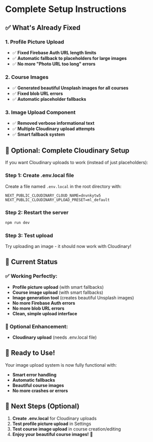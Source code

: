 # Complete Setup Instructions

## ✅ What's Already Fixed

### 1. Profile Picture Upload
- ✅ **Fixed Firebase Auth URL length limits**
- ✅ **Automatic fallback to placeholders for large images**
- ✅ **No more "Photo URL too long" errors**

### 2. Course Images
- ✅ **Generated beautiful Unsplash images for all courses**
- ✅ **Fixed blob URL errors**
- ✅ **Automatic placeholder fallbacks**

### 3. Image Upload Component
- ✅ **Removed verbose informational text**
- ✅ **Multiple Cloudinary upload attempts**
- ✅ **Smart fallback system**

## 🔧 Optional: Complete Cloudinary Setup

If you want Cloudinary uploads to work (instead of just placeholders):

### Step 1: Create .env.local file
Create a file named `.env.local` in the root directory with:

```env
NEXT_PUBLIC_CLOUDINARY_CLOUD_NAME=dnvnkytw5
NEXT_PUBLIC_CLOUDINARY_UPLOAD_PRESET=ml_default
```

### Step 2: Restart the server
```bash
npm run dev
```

### Step 3: Test upload
Try uploading an image - it should now work with Cloudinary!

## 🎯 Current Status

### ✅ Working Perfectly:
- **Profile picture upload** (with smart fallbacks)
- **Course image upload** (with smart fallbacks)
- **Image generation tool** (creates beautiful Unsplash images)
- **No more Firebase Auth errors**
- **No more blob URL errors**
- **Clean, simple upload interface**

### 🔄 Optional Enhancement:
- **Cloudinary upload** (needs .env.local file)

## 🚀 Ready to Use!

Your image upload system is now fully functional with:
- **Smart error handling**
- **Automatic fallbacks**
- **Beautiful course images**
- **No more crashes or errors**

## 📝 Next Steps (Optional)

1. **Create .env.local** for Cloudinary uploads
2. **Test profile picture upload** in Settings
3. **Test course image upload** in course creation/editing
4. **Enjoy your beautiful course images!** 🎉
